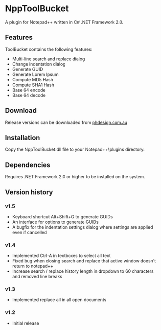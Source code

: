 NppToolBucket
=============

A plugin for Notepad++ written in C# .NET Framework 2.0.

Features
--------

ToolBucket contains the following features:

* Multi-line search and replace dialog
* Change indentation dialog
* Generate GUID
* Generate Lorem Ipsum
* Compute MD5 Hash
* Compute SHA1 Hash
* Base 64 encode
* Base 64 decode

Download
--------

Release versions can be downloaded from [phdesign.com.au](http://www.phdesign.com.au/npptoolbucket)

Installation
------------

Copy the NppToolBucket.dll file to your Notepad++\plugins directory.

Dependencies
------------

Requires .NET Framework 2.0 or higher to be installed on the system.

Version history
---------------

### v1.5
* Keyboard shortcut Alt+Shift+G to generate GUIDs
* An interface for options to generate GUIDs
* A bugfix for the indentation settings dialog where settings are applied even if cancelled

### v1.4
* Implemented Ctrl-A in textboxes to select all text
* Fixed bug when closing search and replace that active window doesn't return to notepad++
* Increase search / replace history length in dropdown to 60 characters and removed line breaks

### v1.3
* Implemented replace all in all open documents

### v1.2
* Initial release
